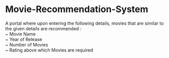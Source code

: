 # Movie-Recommendation-System
A portal where upon entering the following details, movies that are similar to the given details are recommended : <br/>
~ Movie Name <br/>
~ Year of Release <br/>
~ Number of Movies <br/>
~ Rating above which Movies are required <br/>
